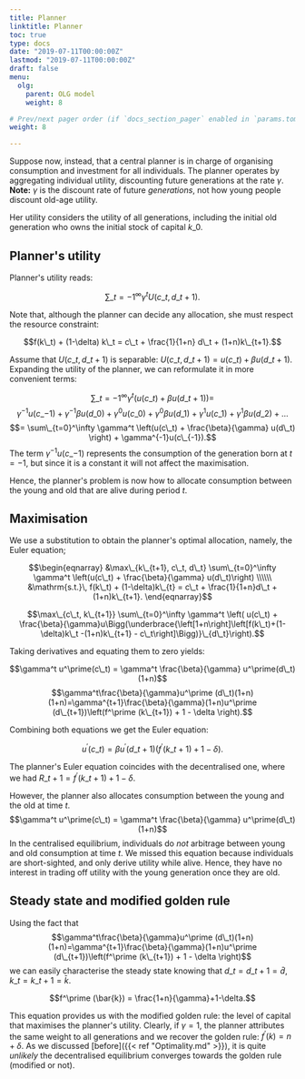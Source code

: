 ```yaml
---
title: Planner
linktitle: Planner
toc: true
type: docs
date: "2019-07-11T00:00:00Z"
lastmod: "2019-07-11T00:00:00Z"
draft: false
menu:
  olg:
    parent: OLG model
    weight: 8

# Prev/next pager order (if `docs_section_pager` enabled in `params.toml`)
weight: 8

---
```


Suppose now, instead, that a central planner is in charge of organising consumption and investment for all individuals.
The planner operates by aggregating individual utility, discounting future generations at the rate $\gamma.$<br/>
**Note:** $\gamma$ is the discount rate of future _generations_, not how young people discount old-age utility.

Her utility considers the utility of all generations, including the initial old generation who owns the initial stock of capital $k\_0.$

## Planner's utility

Planner's utility reads:

$$\sum\_{t=-1}^\infty \gamma^t U(c\_t, d\_{t+1}).$$

Note that, although the planner can decide any allocation, she must respect the resource constraint:

$$f(k\_t) + (1-\delta) k\_t = c\_t + \frac{1}{1+n} d\_t + (1+n)k\_{t+1}.$$

Assume that $U(c\_t, d\_{t+1})$ is separable: $U(c\_t, d\_{t+1}) = u(c\_t) + \beta u(d\_{t+1}).$
Expanding the utility of the planner, we can reformulate it in more convenient terms:

$$\sum\_{t=-1}^\infty \gamma^t \left(u(c\_t)+\beta u(d\_{t+1}) \right) = $$
$$\gamma^{-1}u(c\_{-1}) +\gamma^{-1}\beta u(d\_0) + \gamma^0 u(c\_0)+ \gamma^0 \beta u(d\_1) + \gamma^1 u(c\_1) + \gamma^1 \beta u(d\_2) + \ldots $$
$$= \sum\_{t=0}^\infty \gamma^t \left(u(c\_t) + \frac{\beta}{\gamma} u(d\_t) \right) + \gamma^{-1}u(c\_{-1}).$$
The term $\gamma^{-1}u(c\_{-1})$ represents the consumption of the generation born at $t=-1$, but since it is a constant it will not affect the maximisation.

Hence, the planner's problem is now how to allocate consumption between the young and old that are alive during period $t$.

## Maximisation

We use a substitution to obtain the planner's optimal allocation, namely, the Euler equation;

$$\begin{eqnarray}
&\max\_{k\_{t+1}, c\_t, d\_t} \sum\_{t=0}^\infty \gamma^t \left(u(c\_t) + \frac{\beta}{\gamma} u(d\_t)\right) \\\\\\
&\mathrm{s.t.}\, f(k\_t) + (1-\delta)k\_{t} = c\_t + \frac{1}{1+n}d\_t + (1+n)k\_{t+1}. \end{eqnarray}$$

$$\max\_{c\_t, k\_{t+1}} \sum\_{t=0}^\infty \gamma^t \left( u(c\_t) + \frac{\beta}{\gamma}u\Bigg(\underbrace{\left[1+n\right]\left[f(k\_t)+(1-\delta)k\_t -(1+n)k\_{t+1} - c\_t\right]\Bigg)}\_{d\_t}\right).$$

Taking derivatives and equating them to zero yields:

$$\gamma^t u^\prime(c\_t) = \gamma^t \frac{\beta}{\gamma} u^\prime(d\_t)(1+n)$$
$$\gamma^t\frac{\beta}{\gamma}u^\prime (d\_t)(1+n)(1+n)=\gamma^{t+1}\frac{\beta}{\gamma}(1+n)u^\prime (d\_{t+1})\left(f^\prime (k\_{t+1}) + 1 - \delta \right).$$

Combining both equations we get the Euler equation:

$$u^\prime (c\_t) = \beta u^\prime (d\_{t+1})\left(f^\prime (k\_{t+1}) + 1 -\delta \right).$$

The planner's Euler equation coincides with the decentralised one, where we had $R\_{t+1} = f^\prime(k\_{t+1}) + 1 -\delta.$

However, the planner also allocates consumption between the young and the old at time $t$.
$$\gamma^t u^\prime(c\_t) = \gamma^t \frac{\beta}{\gamma} u^\prime(d\_t)(1+n)$$
In the centralised equilibrium, individuals do _not_ arbitrage between young and old consumption at time $t.$
We missed this equation because individuals are short-sighted, and only derive utility while alive.
Hence, they have no interest in trading off utility with the young generation once they are old.

## Steady state and modified golden rule

Using the fact that
$$\gamma^t\frac{\beta}{\gamma}u^\prime (d\_t)(1+n)(1+n)=\gamma^{t+1}\frac{\beta}{\gamma}(1+n)u^\prime (d\_{t+1})\left(f^\prime (k\_{t+1}) + 1 - \delta \right)$$
we can easily characterise the steady state knowing that $d\_t = d\_{t+1} = \bar{d}, k\_t = k\_{t+1} = \bar{k}.$

$$f^\prime (\bar{k}) = \frac{1+n}{\gamma}+1-\delta.$$

This equation provides us with the modified golden rule: the level of capital that maximises the planner's utility.
Clearly, if $\gamma=1$, the planner attributes the same weight to all generations and we recover the golden rule: $f^\prime(k) = n + \delta.$
As we discussed [before]({{< ref "Optimality.md" >}}), it is quite _unlikely_ the decentralised equilibrium converges towards the golden rule (modified or not).
